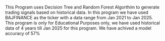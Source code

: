 This Program uses Decision Tree and Random Forest Algorthim to generate trading signals based on historical data. In this program we have used BAJFINANCE as the ticker with a data range from Jan 2021 to Jan 2025.
This program is only for Educational Purposes only, we have used historical data of 4 years till Jan 2025 for this program.
We have achived a model accuracy of 57%
